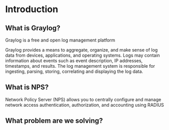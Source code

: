 # Introduction

## What is Graylog?

Graylog is a free and open log management platform

Graylog provides a means to aggregate, organize, and make sense of log data from devices, applications, and operating systems. Logs may contain information about events such as event description, IP addresses, timestamps, and results. The log management system is responsible for ingesting, parsing, storing, correlating and displaying the log data.

## What is NPS?

Network Policy Server (NPS) allows you to centrally configure and manage network access authentication, authorization, and accounting using RADIUS



## What problem are we solving?

